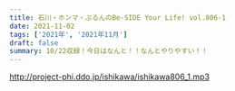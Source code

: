 ```yaml
---
title: 石川・ホンマ・ぶるんのBe-SIDE Your Life! vol.806-1
date: 2021-11-02
tags: ['2021年', '2021年11月']
draft: false
summary: 10/22収録！今日はなんと！！なんとやりやすい！！
---
```


http://project-phi.ddo.jp/ishikawa/ishikawa806_1.mp3
